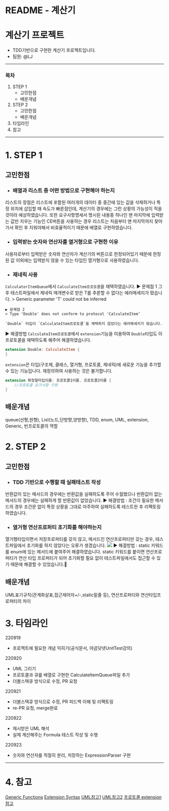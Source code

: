 # README - 계산기

# 계산기 프로젝트
- TDD기반으로 구현한 계산기 프로젝트입니다.
- 팀원: @LJ

---
### 목차
1. STEP 1
    - 고민한점
    - 배운개념
2. STEP 2
    - 고민한점
    - 배운개념
3. 타임라인
4. 참고

---
# 1. STEP 1

## 고민한점
- ### 배열과 리스트 중 어떤 방법으로 구현해야 하는지
리스트의 장점은 리스트에 포함된 여러개의 데이터 중 중간에 있는 값을 삭제하거나 특정 위치에 삽입할 때 속도가 빠른점인데, 계산기의 경우에는 그런 상황의 가능성이 적을 것이라 예상하였습니다.
또한 요구사항명세서 명시된 내용중 하나인 맨 마지막에 입력받는 값만 지우는 기능인 CE버튼을 사용하는 경우 리스트는 처음부터 맨 마지막까지 찾아가서 확인 후 지워야해서 비효율적이기 때문에 배열로 구현하였습니다.

- ### 입력받는 숫자와 연산자를 열거형으로 구현한 이유
사용자로부터 입력받은 숫자와 연산자가 계산기의 버튼으로 한정되어있기 때문에 한정된 값 이외에는 입력받지 않을 수 있는 타입인 열거형으로 사용하였습니다.

- ### 제네릭 사용
`CalculatorItemQueue`에서 `CalculateItem프로토콜`을 채택하였습니다.
▶️ 문제점 1
그 후 테스트파일에서 제네릭 매개변수로 받은 T를 추론할 수 없다는 에러메세지가 떴습니다.
    > Generic parameter 'T' could not be inferred

    ▶️ 문제점 2
    > Type 'Double' does not conform to protocol 'CalculateItem’ 
    
    `Double` 타입이 `CalculateItem프로토콜`을 채택하지 않았다는 에러메세지가 떴습니다.
▶️ 해결방법
 `CalculateItem프로토콜`에서 `extension`기능을 이용하여 `Double`타입도 이 프로토콜을 채택하도록 해주어 해결하였습니다.
```swift
extension Double: CalculateItem {
}
```
`extension`은 타입(구조체, 클래스, 열거형, 프로토콜, 제네릭)에 새로운 기능을 추가할 수 있는 기능입니다. 재정의하여 사용하는 것은 불가합니다.

```swift
extension 확장할타입이름: 프로토콜1이름, 프로토콜2이름 {
    //프로토콜 요구사항 구현
}
```


## 배운개념
queue(선형,원형), List(노드,단방향,양방향), TDD, enum, UML, extension, Generic, 빈프로토콜의 역할


# 2. STEP 2

## 고민한점
- ### TDD 기반으로 수행할 때 실패테스트 작성
반환값이 있는 메서드의 경우에는 반환값을 실패하도록 주어 수월했으나 반환값이 없는 메서드의 경우에는 실패하게 할 반환값이 없었습니다. 
▶️ 해결방법 : 조건이 필요한 메서드의 경우 조건문 없이 특정 상황을 그대로 마주하여 실패하도록 테스트한 후 리팩토링 하였습니다.

- ### 열거형 연산프로퍼티 초기화를 해야하는지
열거형타입이면서 저장프로퍼티를 갖지 않고, 메서드인 연산프로퍼티만 갖는 경우, 테스트파일에서 초기화를 하지 않았다는 오류가 생겼습니다.
![](https://i.imgur.com/xJbAgeW.png)
▶️ 해결방법 : static 키워드를 enum에 있는 메서드에 붙여주어 해결하였습니다. static 키워드를 붙이면 연산프로퍼티가 연산 타입 프로퍼티가 되어 초기화할 필요 없이 테스트파일에서도 접근할 수 있기 때문에 해결할 수 있었습니다.

## 배운개념
UML표기규칙(관계화살표,접근제어자+/-,static밑줄 등), 연산프로퍼티와 연산타입프로퍼티의 차이  

# 3. 타임라인
220919    
- 프로젝트에 필요한 개념 익히기(공식문서, 야곰닷넷UnitTest강의)

220920
- UML 그리기
- 프로토콜과 큐를 배열로 구현한 CalculateItemQueue파일 추가
- 더블스택큐 방식으로 수정, PR 요청

220921
- 더블스택큐 방식으로 수정, PR 피드백 이해 및 리팩토링
- re-PR 요청, merge완료

220922
- 제시받은 UML 해석
- 실제 계산해주는 Formula 테스트 작성 및 수행

220923
- 숫자와 연산자를 적절히 분리, 저장하는 ExpressionParser 구현

---
# 4. 참고
[Generic Functions](https://docs.swift.org/swift-book/LanguageGuide/Generics.html)
[Extension Syntax](https://docs.swift.org/swift-book/LanguageGuide/Extensions.html)
[UML참고1](https://www.nextree.co.kr/p6753/)
[UML참고2](https://rldd.tistory.com/m/365)
[프로토콜 extension 참고](https://blog.yagom.net/529/)
